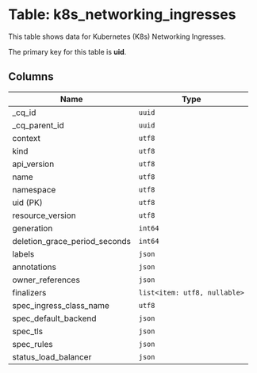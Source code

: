 # Table: k8s_networking_ingresses

This table shows data for Kubernetes (K8s) Networking Ingresses.

The primary key for this table is **uid**.

## Columns

| Name          | Type          |
| ------------- | ------------- |
|_cq_id|`uuid`|
|_cq_parent_id|`uuid`|
|context|`utf8`|
|kind|`utf8`|
|api_version|`utf8`|
|name|`utf8`|
|namespace|`utf8`|
|uid (PK)|`utf8`|
|resource_version|`utf8`|
|generation|`int64`|
|deletion_grace_period_seconds|`int64`|
|labels|`json`|
|annotations|`json`|
|owner_references|`json`|
|finalizers|`list<item: utf8, nullable>`|
|spec_ingress_class_name|`utf8`|
|spec_default_backend|`json`|
|spec_tls|`json`|
|spec_rules|`json`|
|status_load_balancer|`json`|